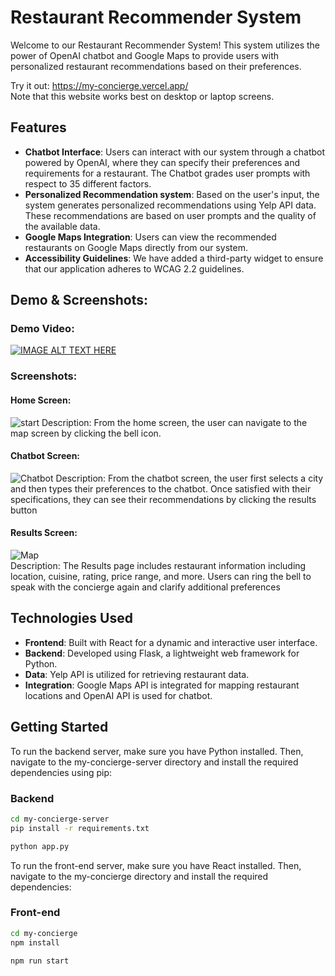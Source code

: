 # Restaurant Recommender System

Welcome to our Restaurant Recommender System! This system utilizes the power of OpenAI chatbot and Google Maps to provide users with personalized restaurant recommendations based on their preferences.

Try it out: https://my-concierge.vercel.app/ <br>
Note that this website works best on desktop or laptop screens.

## Features

- **Chatbot Interface**: Users can interact with our system through a chatbot powered by OpenAI, where they can specify their preferences and requirements for a restaurant. The Chatbot grades user prompts with 
  respect to 35 different factors.
- **Personalized Recommendation system**: Based on the user's input, the system generates personalized recommendations using Yelp API data. These recommendations are based on user prompts and the quality of the available data.
- **Google Maps Integration**: Users can view the recommended restaurants on Google Maps directly from our system.
- **Accessibility Guidelines**: We have added a third-party widget to ensure that our application adheres to WCAG 2.2 guidelines.

## Demo & Screenshots:
### Demo Video:
[![IMAGE ALT TEXT HERE](https://img.youtube.com/vi/xwwB5GAV2og/0.jpg)](https://www.youtube.com/watch?v=xwwB5GAV2og)



### Screenshots:
#### Home Screen:
![start](https://github.com/ravishshardha/CSCE-482-Concierge/assets/90361755/addb25d2-72da-4e6a-9a22-0b3d1eba1e58)
Description: From the home screen, the user can navigate to the map screen by clicking the bell icon.

#### Chatbot Screen:
![Chatbot](https://github.com/ravishshardha/CSCE-482-Concierge/assets/90361755/b07b37bf-9df1-4f21-8d09-3134fe39392c)
Description: From the chatbot screen, the user first selects a city and then types their preferences to the chatbot. Once satisfied with their specifications, they can see their recommendations by clicking the results button  


#### Results Screen:
![Map](https://github.com/ravishshardha/CSCE-482-Concierge/assets/90361755/632c344e-a281-42b1-829c-6fd4aee2a0d8) <br>
Description: The Results page includes restaurant information including location, cuisine, rating, price range, and more. Users can ring the bell to speak with the concierge again and clarify additional preferences 

## Technologies Used

- **Frontend**: Built with React for a dynamic and interactive user interface.
- **Backend**: Developed using Flask, a lightweight web framework for Python.
- **Data**: Yelp API is utilized for retrieving restaurant data.
- **Integration**: Google Maps API is integrated for mapping restaurant locations and OpenAI API is used for chatbot.

## Getting Started

To run the backend server, make sure you have Python installed. Then, navigate to the my-concierge-server directory and install the required dependencies using pip:

### Backend
```bash
cd my-concierge-server
pip install -r requirements.txt

python app.py
```

To run the front-end server, make sure you have React installed. Then, navigate to the my-concierge directory and install the required dependencies:

### Front-end
```bash
cd my-concierge
npm install

npm run start
```
